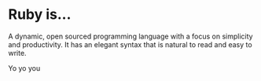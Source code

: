 # Ruby is...

A dynamic, open sourced programming language with a focus on simplicity and productivity. It has an elegant syntax that is natural to read and easy to write.

Yo yo you